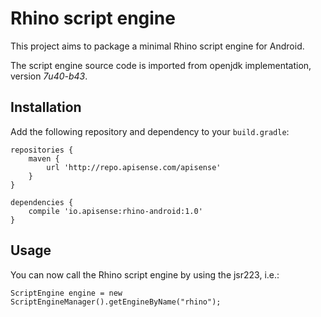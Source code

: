 # Rhino script engine

This project aims to package a minimal Rhino script engine for Android. 

The script engine source code is imported from openjdk implementation, version _7u40-b43_.

## Installation

Add the following repository and dependency to your `build.gradle`:

```
repositories {
    maven {
        url 'http://repo.apisense.com/apisense'
    }
}

dependencies {
    compile 'io.apisense:rhino-android:1.0'
}
```

## Usage

You can now call the Rhino script engine by using the jsr223, i.e.:

```
ScriptEngine engine = new ScriptEngineManager().getEngineByName("rhino");
```
